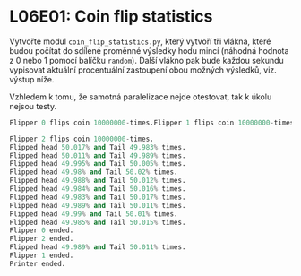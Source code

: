 # L06E01: Coin flip statistics

Vytvořte modul `coin_flip_statistics.py`, který vytvoří tři vlákna, které budou počítat do sdílené proměnné výsledky hodu mincí (náhodná hodnota z 0 nebo 1 pomocí balíčku `random`). Další vlákno pak bude každou sekundu vypisovat aktuální procentuální zastoupení obou možných výsledků, viz. výstup níže.

Vzhledem k tomu, že samotná paralelizace nejde otestovat, tak k úkolu nejsou testy.

```python
Flipper 0 flips coin 10000000-times.Flipper 1 flips coin 10000000-times.

Flipper 2 flips coin 10000000-times.
Flipped head 50.017% and Tail 49.983% times.
Flipped head 50.011% and Tail 49.989% times.
Flipped head 49.995% and Tail 50.005% times.
Flipped head 49.98% and Tail 50.02% times.
Flipped head 49.988% and Tail 50.012% times.
Flipped head 49.984% and Tail 50.016% times.
Flipped head 49.983% and Tail 50.017% times.
Flipped head 49.989% and Tail 50.011% times.
Flipped head 49.99% and Tail 50.01% times.
Flipped head 49.985% and Tail 50.015% times.
Flipper 0 ended.
Flipper 2 ended.
Flipped head 49.989% and Tail 50.011% times.
Flipper 1 ended.
Printer ended.
```
